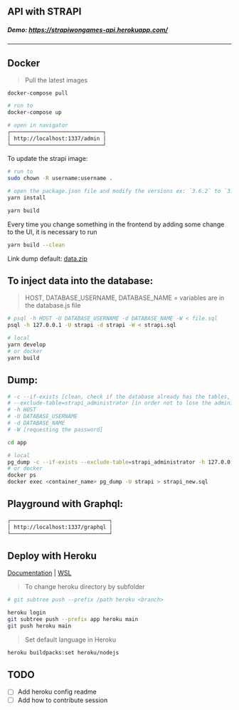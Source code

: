 ## API with STRAPI

##### Demo: https://strapiwongames-api.herokuapp.com/

---

## Docker

> Pull the latest images

```
docker-compose pull
```

```bash
# run to
docker-compose up

# open in navigator
┌─────────────────────────────┐
│ http://localhost:1337/admin │
└─────────────────────────────┘
```

To update the strapi image:

```bash
# run to
sudo chown -R username:username .

# open the package.json file and modify the versions ex: `3.6.2` to `3.6.3` and then
yarn install

yarn build
```

Every time you change something in the frontend by adding some change to the UI, it is necessary to run

```bash
yarn build --clean
```

Link dump default: [data.zip](https://github.com/React-Avancado/landing-page-api/blob/master/data.zip)

## To inject data into the database:

> HOST, DATABASE_USERNAME, DATABASE_NAME = variables are in the database.js file

```bash
# psql -h HOST -U DATABASE_USERNAME -d DATABASE_NAME -W < file.sql
psql -h 127.0.0.1 -U strapi -d strapi -W < strapi.sql

# local
yarn develop
# or docker
yarn build
```

## Dump:

```bash
# -c --if-exists [clean, check if the database already has the tables, if it has everything if it exists]
# --exclude-table=strapi_administrator [in order not to lose the administrator data, it is necessary to delete the specific table]
# -h HOST
# -U DATABASE_USERNAME
# -d DATABASE_NAME
# -W [requesting the password]

cd app

# local
pg_dump -c --if-exists --exclude-table=strapi_administrator -h 127.0.0.1 -U strapi -d strapi -W > strapi_new.sql
# or docker
docker ps
docker exec <container_name> pg_dump -U strapi > strapi_new.sql
```

## Playground with Graphql:

```bash
┌───────────────────────────────┐
│ http://localhost:1337/graphql │
└───────────────────────────────┘
```

## Deploy with Heroku

[Documentation](https://strapi.io/documentation/developer-docs/latest/setup-deployment-guides/deployment/hosting-guides/heroku.html#_7-heroku-database-set-up) | [WSL](https://dev.to/wrightdotclick/heroku-cli-on-wsl-26fp)

> To change heroku directory by subfolder

```bash
# git subtree push --prefix /path heroku <branch>

heroku login
git subtree push --prefix app heroku main
git push heroku main
```

> Set default language in Heroku

```bash
heroku buildpacks:set heroku/nodejs
```

## TODO

- [ ] Add heroku config readme
- [ ] Add how to contribute session

